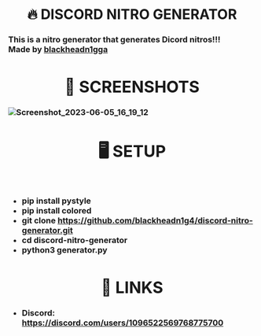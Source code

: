 <h1 align="center"> 🔥 DISCORD NITRO GENERATOR</h1>

<h3> This is a nitro generator that generates Dicord nitros!!!<br>
<b>Made by <b><a href="https://github.com/blackheadn1g4">blackheadn1gga</a></b>
<h1 align="center"> 👀 SCREENSHOTS </h1> 

  ![Screenshot_2023-06-05_16_19_12](https://github.com/blackheadn1g4/discord-nitro-generator/assets/106983176/03ab2b35-910b-4ef3-8d84-7967e1f93474)
  
  <h1 align="center"> 🖥️ SETUP </h1><br>


* pip install pystyle
* pip install colored
* git clone https://github.com/blackheadn1g4/discord-nitro-generator.git
* cd discord-nitro-generator
* python3 generator.py
  
<h1 align="center"> 🔗 LINKS </h1> 
  
  * Discord: https://discord.com/users/1096522569768775700
  

  
